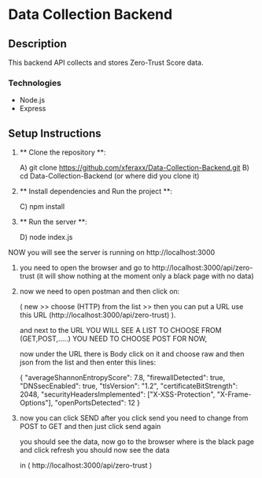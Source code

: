 # Data Collection Backend

## Description
This backend API collects and stores Zero-Trust Score data.

### Technologies
- Node.js
- Express

## Setup Instructions

1. ** Clone the repository **:

   A) git clone https://github.com/xferaxx/Data-Collection-Backend.git
   B) cd Data-Collection-Backend (or where did you clone it)


2. ** Install dependencies and Run the project **:
   
   C) npm install


3. ** Run the server **:
   
   D) node index.js


NOW you will see the server is running on http://localhost:3000


1) you need to open the browser and go to http://localhost:3000/api/zero-trust
   (it will show nothing at the moment only a black page with no data)


2) now we need to open postman and then click on:
   
   ( new >> choose (HTTP) from the list >> then you can put a URL use this URL (http://localhost:3000/api/zero-trust) ).

   and next to the URL YOU WILL SEE A LIST TO CHOOSE FROM (GET,POST,.....) YOU NEED TO CHOOSE POST FOR NOW,

   now under the URL there is Body click on it and choose raw and then json from the list and then enter this lines:

   {
     "averageShannonEntropyScore": 7.8,
     "firewallDetected": true,
     "DNSsecEnabled": true,
     "tlsVersion": "1.2",
     "certificateBitStrength": 2048,
     "securityHeadersImplemented": ["X-XSS-Protection", "X-Frame-Options"],
     "openPortsDetected": 12
   }


3) now you can click SEND after you click send you need to change from POST to GET and then just click send again

   you should see the data, now go to the browser where is the black page and click refresh you should now see the data

   in ( http://localhost:3000/api/zero-trust )






   
